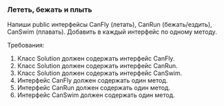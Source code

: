 
### Лететь, бежать и плыть

Напиши public интерфейсы CanFly (летать), CanRun (бежать/ездить), CanSwim (плавать).
Добавить в каждый интерфейс по одному методу.


Требования:
1.	Класс Solution должен содержать интерфейс CanFly.
2.	Класс Solution должен содержать интерфейс CanRun.
3.	Класс Solution должен содержать интерфейс CanSwim.
4.	Интерфейс CanFly должен содержать один метод.
5.	Интерфейс CanRun должен содержать один метод.
6.	Интерфейс CanSwim должен содержать один метод.


